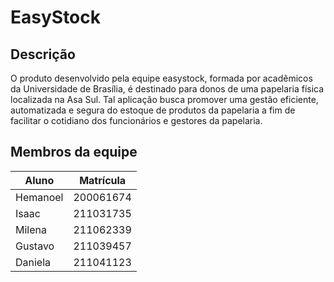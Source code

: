 # EasyStock

## Descrição

O produto desenvolvido pela equipe easystock, formada por acadêmicos da Universidade de Brasília, é destinado para donos de uma papelaria física localizada na Asa Sul. Tal aplicação busca promover uma gestão eficiente, automatizada e segura do estoque de produtos da papelaria a fim de facilitar o cotidiano dos funcionários e gestores da papelaria. 

## Membros da equipe

| Aluno     | Matrícula |
|-----------|-----------|
| Hemanoel  | 200061674 |
| Isaac     | 211031735 |
| Milena    | 211062339 |
| Gustavo   | 211039457 |
| Daniela   | 211041123 |

<!-- * Hemanoel
* Isaac
* Gustavo
* Milena
* Daniela -->



